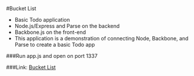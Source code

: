 #Bucket List

- Basic Todo application
- Node.js/Express and Parse on the backend
- Backbone.js on the front-end
- This application is a demonstration of connecting Node, Backbone, and Parse to create a basic Todo app


###Run app.js and open on port 1337

###Link: [Bucket List](pltodo.herokuapp.com)